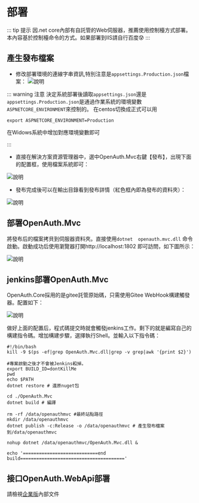 # 部署

::: tip 提示
因.net core內部有自託管的Web伺服器，推薦使用控制檯方式部署。本內容基於控制檯命令的方式。如果部署到IIS請自行百度:cold_sweat:
:::

## 產生發布檔案

* 修改部署環境的連線字串資訊,特別注意是`appsettings.Production.json`檔案：
![說明](/configmvc.png "說明")

::: warning 注意
決定系統部署後讀取`appsettings.json`還是`appsettings.Production.json`是通過作業系統的環境變數`ASPNETCORE_ENVIRONMENT`來控制的。
在centos切換成正式可以用
```shell
export ASPNETCORE_ENVIRONMENT=Production
```
在Widows系統中增加對應環境變數即可

:::

* 直接在解決方案資源管理器中，選中OpenAuth.Mvc右鍵【發布】，出現下面的配置框，使用檔案系統即可：

![說明](http://pj.openauth.me/zentao/file-read-8.png "說明")

* 發布完成後可以在輸出目錄看到發布詳情（紅色框內即為發布的資料夾）：

![說明](http://pj.openauth.me/zentao/file-read-69.png "說明")

## 部署OpenAuth.Mvc

將發布后的檔案拷貝到伺服器資料夾。直接使用`dotnet  openauth.mvc.dll` 命令啟動。啟動成功后使用瀏覽器打開http://localhost:1802 即可訪問，如下圖所示：

![說明](/mvcmain.png "說明")


## jenkins部署OpenAuth.Mvc

OpenAuth.Core採用的是gitee託管原始碼，只需使用Gitee WebHook構建觸發器。配置如下：

![說明](/giteesource.png "說明")

做好上面的配置后，程式碼提交時就會觸發jenkins工作。剩下的就是編寫自己的構建指令碼。增加構建步驟，選擇執行Shell。並輸入以下指令碼：

```shell
#!/bin/bash
kill -9 $(ps -ef|grep OpenAuth.Mvc.dll|grep -v grep|awk '{print $2}')

#專案啟動之後才不會被Jenkins殺掉。
export BUILD_ID=dontKillMe
pwd
echo $PATH
dotnet restore # 還原nuget包

cd ./OpenAuth.Mvc
dotnet build # 編譯

rm -rf /data/openauthmvc #最終站點路徑
mkdir /data/openauthmvc
dotnet publish -c:Release -o /data/openauthmvc # 產生發布檔案到/data/openauthmvc

nohup dotnet /data/openauthmvc/OpenAuth.Mvc.dll &

echo '============================end build======================================='
```


## 接口OpenAuth.WebApi部署

請檢視[企業版](http://openauth.me/question/detail.html?id=a2be2d61-7fcb-4df8-8be2-9f296c22a89c)內部文件



